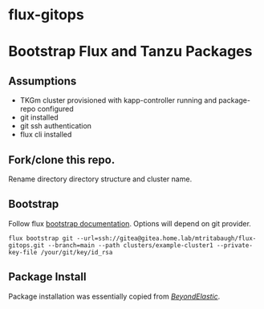 # flux-gitops

# Bootstrap Flux and Tanzu Packages 

## Assumptions
- TKGm cluster provisioned with kapp-controller running and package-repo configured
- git installed
- git ssh authentication
- flux cli installed

## Fork/clone this repo.
Rename directory directory structure and cluster name.

## Bootstrap
Follow flux [bootstrap documentation](https://fluxcd.io/docs/installation). Options will depend on git provider.

    flux bootstrap git --url=ssh://gitea@gitea.home.lab/mtritabaugh/flux-gitops.git --branch=main --path clusters/example-cluster1 --private-key-file /your/git/key/id_rsa

## Package Install 
Package installation was essentially copied from *[BeyondElastic](https://github.com/beyondelastic/gitops-tanzu-packages)*.
